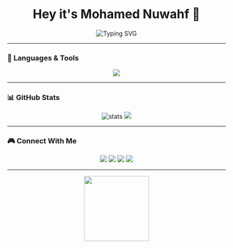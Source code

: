 <h1 align="center">Hey it's Mohamed Nuwahf 👋</h1>

<p align="center">
  <img src="https://readme-typing-svg.demolab.com?font=Fira+Code&duration=3000&pause=1000&center=true&width=435&lines=Full-stack+developer;Passionate+about+coding;Loves+Python+%26+React" alt="Typing SVG" />
</p>

---

### 🧠 Languages & Tools
<p align="center">
  <img src="https://skillicons.dev/icons?i=html,css,js,ts,react,nodejs,php,python,java,mysql,postgresql,git,github,vscode,figma,linux" />
</p>

---

### 📊 GitHub Stats

<p align="center">
  <img src="https://github-readme-stats.vercel.app/api?username=maiz-an&show_icons=true&theme=github_dark" alt="stats" />
  <img src="https://github-readme-stats.vercel.app/api/top-langs/?username=maiz-an&layout=compact&theme=github_dark" />
</p>

---

### 🎮 Connect With Me

<p align="center">
  <a href="mailto:mohammedmaizan@icloud.com"><img src="https://img.shields.io/badge/Gmail-red?style=for-the-badge&logo=gmail&logoColor=white" /></a>
  <a href="https://linkedin.com/in/YOUR-LINK"><img src="https://img.shields.io/badge/LinkedIn-blue?style=for-the-badge&logo=linkedin&logoColor=white" /></a>
  <a href="https://discord.com/users/YOUR-DISCORD-ID"><img src="https://img.shields.io/badge/Discord-7289DA?style=for-the-badge&logo=discord&logoColor=white" /></a>
  <a href="https://instagram.com/YOUR-INSTA-ID"><img src="https://img.shields.io/badge/Instagram-E4405F?style=for-the-badge&logo=instagram&logoColor=white" /></a>
</p>

---

<p align="center">
  <img src="https://media.giphy.com/media/SUen3zQBJjQ0y/giphy.gif" width="150px"/>
</p>
